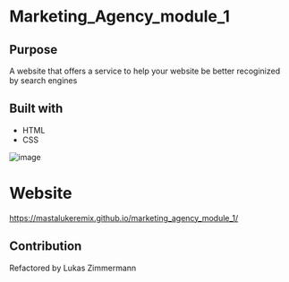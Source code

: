 # Marketing_Agency_module_1


## Purpose

A website that offers a service to help your website be better recoginized by search engines


## Built with
* HTML
* CSS

![image](https://user-images.githubusercontent.com/42505473/182964474-a289fa8b-f1bb-4fb0-ba1c-0f89b3287ef5.png)

# Website

https://mastalukeremix.github.io/marketing_agency_module_1/

## Contribution

Refactored by Lukas Zimmermann
